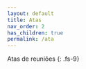 ```yaml
---
layout: default
title: Atas
nav_order: 2
has_children: true
permalink: /ata
---
```


Atas de reuniões
{: .fs-9}

